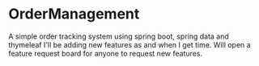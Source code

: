# OrderManagement
A simple order tracking system using spring boot, spring data and thymeleaf
I'll be adding new features as and when I get time. 
Will open a feature request board for anyone to request new features. 
